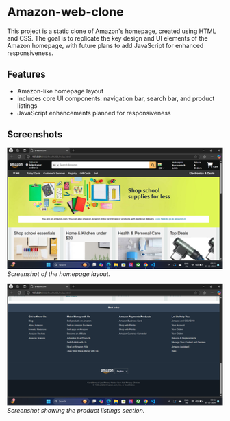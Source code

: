 # Amazon-web-clone  
This project is a static clone of Amazon's homepage, created using HTML and CSS. The goal is to replicate the key design and UI elements of the Amazon homepage, with future plans to add JavaScript for enhanced responsiveness.

## Features
- Amazon-like homepage layout
- Includes core UI components: navigation bar, search bar, and product listings
- JavaScript enhancements planned for responsiveness

## Screenshots
![Homepage Screenshot](Screenshot%20(3).png)  
*Screenshot of the homepage layout.*

![Product Section Screenshot](Screenshot%20(4).png)  
*Screenshot showing the product listings section.*

